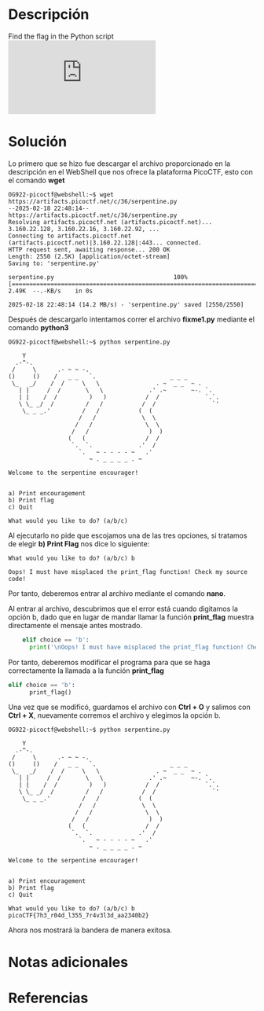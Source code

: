 # **Descripción**

Find the flag in the Python script![Download Python script](https://artifacts.picoctf.net/c/36/serpentine.py)
# **Solución**

Lo primero que se hizo fue descargar el archivo proporcionado en la descripción en el WebShell que nos ofrece la plataforma PicoCTF, esto con el comando **wget**

```
OG922-picoctf@webshell:~$ wget https://artifacts.picoctf.net/c/36/serpentine.py
--2025-02-18 22:48:14--  https://artifacts.picoctf.net/c/36/serpentine.py
Resolving artifacts.picoctf.net (artifacts.picoctf.net)... 3.160.22.128, 3.160.22.16, 3.160.22.92, ...
Connecting to artifacts.picoctf.net (artifacts.picoctf.net)|3.160.22.128|:443... connected.
HTTP request sent, awaiting response... 200 OK
Length: 2550 (2.5K) [application/octet-stream]
Saving to: 'serpentine.py'

serpentine.py                                  100%[=================================================================================================>]   2.49K  --.-KB/s    in 0s      

2025-02-18 22:48:14 (14.2 MB/s) - 'serpentine.py' saved [2550/2550]
```

Después de descargarlo intentamos correr el archivo **fixme1.py** mediante el comando **python3**

```
OG922-picoctf@webshell:~$ python serpentine.py 

    Y
  .-^-.
 /     \      .- ~ ~ -.
()     ()    /   _ _   `.                     _ _ _
 \_   _/    /  /     \   \                . ~  _ _  ~ .
   | |     /  /       \   \             .' .~       ~-. `.
   | |    /  /         )   )           /  /             `.`.
   \ \_ _/  /         /   /           /  /                `'
    \_ _ _.'         /   /           (  (
                    /   /             \  \
                   /   /               \  \
                  /   /                 )  )
                 (   (                 /  /
                  `.  `.             .'  /
                    `.   ~ - - - - ~   .'
                       ~ . _ _ _ _ . ~

Welcome to the serpentine encourager!


a) Print encouragement
b) Print flag
c) Quit

What would you like to do? (a/b/c)
```

Al ejecutarlo no pide que escojamos una de las tres opciones, si tratamos de elegir **b) Print Flag** nos dice lo siguiente:

```
What would you like to do? (a/b/c) b

Oops! I must have misplaced the print_flag function! Check my source code!
```

Por tanto, deberemos entrar al archivo mediante el comando **nano**.

Al entrar al archivo, descubrimos que el error está cuando digitamos la opción b, dado que en lugar de mandar llamar la función **print_flag** muestra directamente el mensaje antes mostrado.

```python
    elif choice == 'b':
      print('\nOops! I must have misplaced the print_flag function! Check my source code!\n\n')

```

Por tanto, deberemos modificar el programa para que se haga correctamente la llamada a la función **print_flag**

```python
elif choice == 'b':
      print_flag()

```

Una vez que se modificó, guardamos el archivo con **Ctrl + O** y salimos con **Ctrl + X**, nuevamente corremos el archivo y elegimos la opción b.

```
OG922-picoctf@webshell:~$ python serpentine.py 

    Y
  .-^-.
 /     \      .- ~ ~ -.
()     ()    /   _ _   `.                     _ _ _
 \_   _/    /  /     \   \                . ~  _ _  ~ .
   | |     /  /       \   \             .' .~       ~-. `.
   | |    /  /         )   )           /  /             `.`.
   \ \_ _/  /         /   /           /  /                `'
    \_ _ _.'         /   /           (  (
                    /   /             \  \
                   /   /               \  \
                  /   /                 )  )
                 (   (                 /  /
                  `.  `.             .'  /
                    `.   ~ - - - - ~   .'
                       ~ . _ _ _ _ . ~

Welcome to the serpentine encourager!


a) Print encouragement
b) Print flag
c) Quit

What would you like to do? (a/b/c) b 
picoCTF{7h3_r04d_l355_7r4v3l3d_aa2340b2}
```

Ahora nos mostrará la bandera de manera exitosa.
# **Notas adicionales**


# **Referencias**